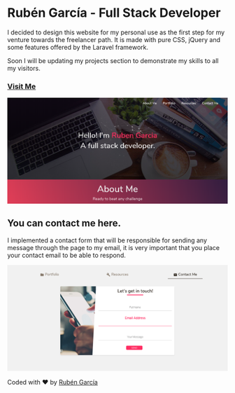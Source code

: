 # Rubén García - Full Stack Developer

I decided to design this website for my personal use as the first step for my venture towards the freelancer path. It is made with pure CSS, jQuery and some features offered by the Laravel framework.

Soon I will be updating my projects section to demonstrate my skills to all my visitors.

### [Visit Me](https://rubengarcia.herokuapp.com/)


![Presentation](/public/storage/presentation.png)

## You can contact me here.

I implemented a contact form that will be responsible for sending any message through the page to my email, it is very important that you place your contact email to be able to respond.

![Contact](/public/storage/contactme.png)

Coded with :heart: by [Rubén García](https://rubengarcia.herokuapp.com/)
